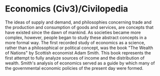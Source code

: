 # Economics (Civ3)/Civilopedia

The ideas of supply and demand, and philosophies concerning trade and the production and consumption of goods and services, are 
concepts that have existed since the dawn of mankind. As societies became more complex, however, people began to study these abstract 
concepts in a more formal way. The first recorded study of economics as a science, rather than a philosophical or political concept, was the 
book "The Wealth of Nations" by Scottish economist Adam Smith. This book represents the first attempt to fully analyze sources of income 
and the distribution of wealth. Smith's analysis of economics served as a guide by which many of the governmental economic policies of the 
present day were formed.
